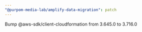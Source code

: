 ```yaml
---
"@purpom-media-lab/amplify-data-migration": patch
---
```


Bump @aws-sdk/client-cloudformation from 3.645.0 to 3.716.0
